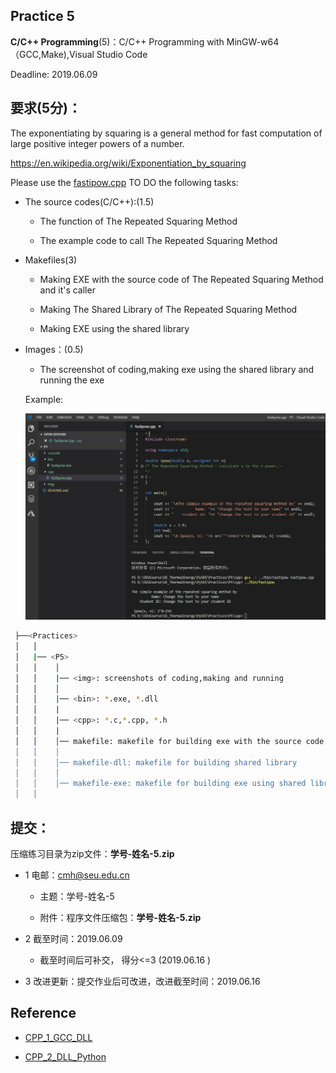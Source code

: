 
## Practice 5

**C/C++ Programming**(5)：C/C++ Programming with MinGW-w64（GCC,Make),Visual Studio Code 

Deadline: 2019.06.09

## 要求(5分)：

The exponentiating by squaring is a general method for fast computation of large positive integer powers of a number.

https://en.wikipedia.org/wiki/Exponentiation_by_squaring

Please use the [fastipow.cpp](./cpp/fastipow.cpp) 
TO DO the following tasks:

* The source codes(C/C++):(1.5)

    *  The function of The Repeated Squaring Method

    *  The example code to call The Repeated Squaring Method

* Makefiles(3)

    * Making EXE with the source code of The Repeated Squaring Method and it's caller

    * Making The Shared Library of The Repeated Squaring Method

    * Making EXE using the shared library 

* Images：(0.5)

     * The screenshot of coding,making exe using the shared library and running the exe
   
     Example:

   ![screenshots](./img/vscode-gcc.jpg)


```bash
 ├──<Practices>
 │   │ 
 │   |── <P5>
 │   │    │ 
 │   │    |── <img>: screenshots of coding,making and running
 │   │    │ 
 │   │    |── <bin>: *.exe, *.dll
 │   │    |
 │   │    |── <cpp>: *.c,*.cpp, *.h
 │   │    |
 │   │    │── makefile: makefile for building exe with the source code of Eq(31) and it's caller
 │   │    │ 
 │   │    │── makefile-dll: makefile for building shared library 
 │   │    │               
 │   │    │── makefile-exe: makefile for building exe using shared librariy  
 │   │                   
```  

## 提交：

压缩练习目录为zip文件：**学号-姓名-5.zip**

* 1 电邮：cmh@seu.edu.cn 
    
  * 主题：学号-姓名-5
    
  * 附件：程序文件压缩包：**学号-姓名-5.zip**

* 2 截至时间：2019.06.09

   * 截至时间后可补交， 得分<=3 (2019.06.16 )

* 3 改进更新：提交作业后可改进，改进截至时间：2019.06.16

## Reference

* [CPP_1_GCC_DLL](http://nbviewer.ipython.org/github/PySEE/home/tree/S2019/notebook/Lecture8-1-CPP_1_GCC_DLL.ipynb)

* [CPP_2_DLL_Python](http://nbviewer.ipython.org/github/PySEE/home/tree/S2019/notebook/Lecture8-2-CPP_2_DLL_Python.ipynb)

